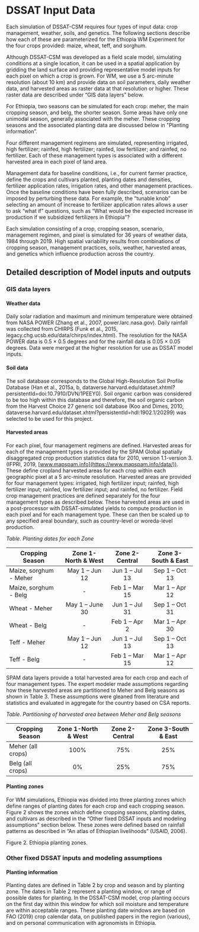 # DSSAT Input Data

Each simulation of DSSAT-CSM requires four types of input data: crop management, weather, soils, and genetics. The following sections describe how each of these are parameterized for the Ethiopia WM Experiment for the four crops provided: maize, wheat, teff, and sorghum. 

Although DSSAT-CSM was developed as a field scale model, simulating conditions at a single location, it can be used in a spatial application by gridding the land surface and providing representative model inputs for each pixel on which a crop is grown. For WM, we use a 5 arc-minute resolution (about 10 km) and provide data on soil parameters, daily weather data, and harvested areas as raster data at that resolution or higher. These raster data are described under “GIS data layers” below.

For Ethiopia, two seasons can be simulated for each crop: meher, the main cropping season, and belg, the shorter season. Some areas have only one unimodal season, generally associated with the meher. These cropping seasons and the associated planting data are discussed below in "Planting information”. 

Four different management regimens are simulated, representing irrigated, high fertilizer; rainfed, high fertilizer; rainfed, low fertilizer; and rainfed, no fertilizer. Each of these management types is associated with a different harvested area in each pixel of land area. 

Management data for baseline conditions, i.e., for current farmer practice, define the crops and cultivars planted, planting dates and densities, fertilizer application rates, irrigation rates, and other management practices. Once the baseline conditions have been fully described, scenarios can be imposed by perturbing these data. For example, the “tunable knob” selecting an amount of increase to fertilizer application rates allows a user to ask “what if” questions, such as “What would be the expected increase in production if we subsidized fertilizers in Ethiopia”?

Each simulation consisting of a crop, cropping season, scenario, management regimen, and pixel is simulated for 36 years of weather data, 1984 through 2019. High spatial variability results from combinations of cropping season, management practices, soils, weather, harvested areas, and genetics which influence production across the country.

## Detailed description of Model inputs and outputs

### GIS data layers
#### Weather data
Daily solar radiation and maximum and minimum temperature were obtained from NASA POWER (Zhang et al., 2007, power.larc.nasa.gov). Daily rainfall was collected from CHIRPS (Funk et al., 2015, legacy.chg.ucsb.edu/data/chirps/index.html). The resolution for the NASA POWER data is 0.5 × 0.5 degrees and for the rainfall data is 0.05 × 0.05 degrees. Data were merged at the higher resolution for use as DSSAT model inputs.

#### Soil data
The soil database corresponds to the Global High-Resolution Soil Profile Database (Han et al., 2015a, b, dataverse.harvard.edu/dataset.xhtml?persistentId=doi:10.7910/DVN/1PEEY0). Soil organic carbon was considered to be too high within this database and therefore, the soil organic carbon from the Harvest Choice 27 generic soil database (Koo and Dimes, 2010, dataverse.harvard.edu/dataset.xhtml?persistentId=hdl:1902.1/20299) was selected to be used for this project.

#### Harvested areas
For each pixel, four management regimens are defined. Harvested areas for each of the management types is provided by the SPAM Global spatially disaggregated crop production statistics data for 2010, version 1.1-version 3. (IFPRI, 2019, [www.mapspam.info](https://www.mapspam.info/data/)). These define cropland harvested areas for each crop within each geographic pixel at a 5 arc-minute resolution. Harvested areas are provided for four management types: irrigated, high fertilizer input; rainfed, high fertilizer input; rainfed, low fertilizer input; and rainfed, no fertilizer. Field crop management practices are defined separately for the four management types as described below. These harvested areas are used in a post-processor with DSSAT-simulated yields to compute production in each pixel and for each management type. These can then be scaled up to any specified areal boundary, such as country-level or woreda-level production.

*Table. Planting dates for each Zone*
<table>
	<thead>
		<tr>
			<th>Cropping Season</th>
			<th align="center">Zone 1-North & West</th>
			<th align="center">Zone 2-Central</th>
			<th align="center">Zone 3-South & East</th>			
		</tr>
	</thead>
	<tbody>
		<tr>
			<td >Maize, sorghum - Meher</td>
			<td align="center">May 1 – Jun 12</td>
			<td align="center">Jun 1 – Jul 13</td>
			<td align="center">Sep 1 – Oct 13</td>
		</tr>
		<tr>
			<td>Maize, sorghum - Belg</td>
			<td align="center">-</td>
			<td align="center">Feb 1 – Mar 15</td>
			<td align="center">Mar 1 – Apr 12</td>
		</tr>
		<tr>
			<td>Wheat - Meher</td>
			<td align="center">May 1 – June 30</td>
			<td align="center">Jun 1 – Jul 31</td>
			<td align="center">Sep 1 – Oct 31</td>
		</tr>
		<tr>
			<td>Wheat - Belg</td>
			<td align="center">-</td>
			<td align="center">Feb 1 – Apr 2</td>
			<td align="center">Mar 1 – Apr 30</td>
		</tr>
		<tr>
			<td>Teff - Meher</td>
			<td align="center">May 1 – Jun 12</td>
			<td align="center">Jun 1 – Jul 13</td>
			<td align="center">Sep 1 – Oct 13</td>
		</tr>
		<tr>
			<td>Teff - Belg</td>
			<td align="center">-</td>
			<td align="center">Feb 1 – Mar 15</td>
			<td align="center">Mar 1 – Apr 12</td>
		</tr>
	</tbody>
</table>



SPAM data layers provide a total harvested area for each crop and each of four management types. The expert modeler made assumptions regarding how these harvested areas are partitioned to Meher and Belg seasons as shown in Table 3. These assumptions were gleaned from literature and statistics and evaluated in aggregate for the country based on CSA reports.

*Table. Partitioning of harvested area between Meher and Belg seasons*
<table>
	<thead>
		<tr>
			<th>Cropping Season</th>
			<th align="center">Zone 1-North & West</th>
			<th align="center">Zone 2-Central</th>
			<th align="center">Zone 3-South & East</th>			
		</tr>
	</thead>
	<tbody>
		<tr>
			<td >Meher (all crops)</td>
			<td align="center">100%</td>
			<td align="center">75%</td>
			<td align="center">25%</td>
		</tr>
		<tr>
			<td>Belg (all crops)</td>
			<td align="center">0%</td>
			<td align="center">25%</td>
			<td align="center">75%</td>
		</tr>
	</tbody>
</table>


#### Planting zones
For WM simulations, Ethiopia was divided into three planting zones which define ranges of planting dates for each crop and each cropping season. Figure 2 shows the zones which define cropping seasons, planting dates, and cultivars as described in the “Other fixed DSSAT inputs and modeling assumptions” section below. These zones were defined based on rainfall patterns as described in “An atlas of Ethiopian livelihoods” (USAID, 2006).

 
Figure 2.  Ethiopia planting zones. 

### Other fixed DSSAT inputs and modeling assumptions

#### Planting information
Planting dates are defined in Table 2 by crop and season and by planting zone. The dates in Table 2 represent a planting window, or range of possible dates for planting. In the DSSAT-CSM model, crop planting occurs on the first day within this window for which soil moisture and temperature are within acceptable ranges. These planting date windows are based on FAO (2019) crop calendar data, on published papers in the region (various), and on personal communication with agronomists in Ethiopia.



<!-- Table 2. Planting dates for each crop, season, and planting zone
Crop - Season	Planting dates for each Zone (Figure 1) and 
(percent of harvested area allocated to each planting season)
	Zone 1
North & West	Zone 2
Central	Zone 3
South & East
Maize, sorghum – Meher	May 1 – Jun 12	Jun 1 – Jul 13	Sep 1 – Oct 13
Maize, sorghum – Belg	--	Feb 1 – Mar 15	Mar 1 – Apr 12
Wheat – Meher	May 1 – June 30	Jun 1 – Jul 31	Sep 1 – Oct 31
Wheat – Belg	--	Feb 1 – Apr 2	Mar 1 – Apr 30
Teff – Meher	May 1 – Jun 12	Jun 1 – Jul 13	Sep 1 – Oct 13
Teff - Belg	--	Feb 1 – Mar 15	Mar 1 – Apr 12


#### Cultivars 
Cultviars selected for these simulations are shown in Table 4 along with the references for each.

Table 4. Crop cultivars used in WM simulations
Crop	Season	Cultivar	Reference
Maize	Meher	BH660	Araya et al. (2015)
Maize	Belg	DSSAT short season	Hoogenboom et al. (2019b)
Sorghum	Meher & Belg	TESHALE	Getachew et al. (2021, under review)
Wheat	Meher & Belg	HAR2501	Araya et al., (2019)
Teff	Meher & Belg	DZ-01-354	Teklu & Tefera (2005), Paff & Asseng (2019) 

#### Management regimens
Four management regimens are simulated for each pixel, each with different management inputs. These management regimens are linked to the harvested areas in the SPAM GIS data layers, as described above. Table 3 lists the model input data that are based on the four management regimens for all crops.

Table 5. Management inputs by crop and management regimen
Variable	Management regimen	Maize	Wheat	Teff	Sorghum
Irrigation	Irrigated, high N	Automatic, computed by model
	Rainfed, high N	None
	Rainfed, low N	None
	Rainfed, no N	None
Fertilizer, kg[N]/ha	Irrigated, high N	100	100	50	100
	Rainfed, high N	100	100	50	100
	Rainfed, low N	10	10	10	10
	Rainfed, no N	0	0	0	0
Applied manure (kg dry matter/ha)	Irrigated, high N	0	0	0	0
	Rainfed, high N	0	0	0	0
	Rainfed, low N	500	500	500	500
	Rainfed, no N	500	500	500	500
Planting density (plants/m2)	All	5	250	900	9
Row spacing (cm)	All	70	16	7	50
Planting depth (cm)	All	5	3	0.9	3

Fertilizer was assumed to be applied in two equal applications on the day of planting and 30 days after planting.  The fertilizer type was assumed to be urea, broadcast over the field, then incorporated into the topsoil to a depth of 5 cm.

 -->
